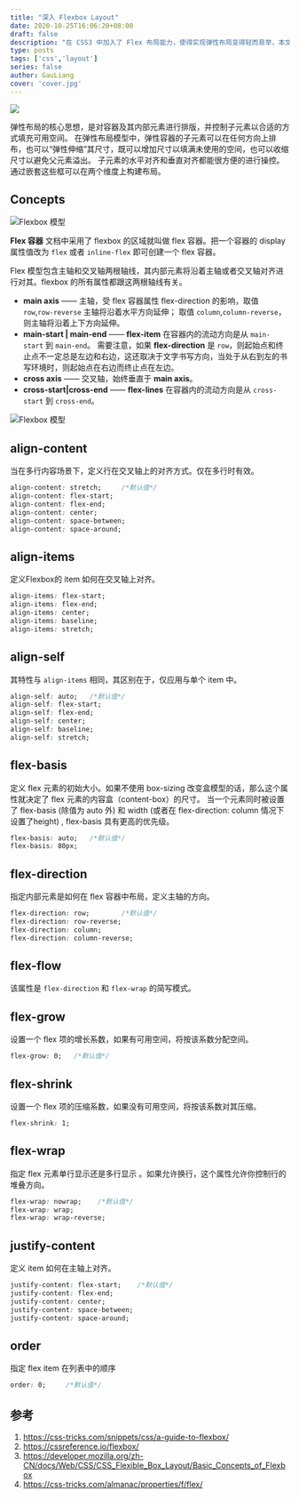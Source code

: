 ```yaml
---
title: "深入 Flexbox Layout"
date: 2020-10-25T16:06:20+08:00
draft: false
description: "在 CSS3 中加入了 Flex 布局能力，使得实现弹性布局变得轻而易举，本文将全面深入介绍 flex 在的布局中的使用。"
type: posts
tags: ['css','layout']
series: false
author: GauLiang
cover: 'cover.jpg'
---
```


![](cover.jpg)

弹性布局的核心思想，是对容器及其内部元素进行排版，并控制子元素以合适的方式填充可用空间。
在弹性布局模型中，弹性容器的子元素可以在任何方向上排布，也可以“弹性伸缩”其尺寸，既可以增加尺寸以填满未使用的空间，也可以收缩尺寸以避免父元素溢出。
子元素的水平对齐和垂直对齐都能很方便的进行操控。通过嵌套这些框可以在两个维度上构建布局。

## Concepts

![Flexbox 模型](00-basic-terminology.svg)

**Flex 容器** 文档中采用了 flexbox 的区域就叫做 flex 容器。把一个容器的 display 属性值改为 `flex` 或者 `inline-flex` 即可创建一个 flex 容器。

Flex 模型包含主轴和交叉轴两根轴线，其内部元素将沿着主轴或者交叉轴对齐进行对其。flexbox 的所有属性都跟这两根轴线有关。

- **main axis** —— 主轴，受 flex 容器属性 flex-direction 的影响，取值 `row`,`row-reverse` 主轴将沿着水平方向延伸；
    取值 `column`,`column-reverse`，则主轴将沿着上下方向延伸。
- **main-start | main-end** —— **flex-item** 在容器内的流动方向是从 `main-start` 到 `main-end`。
    需要注意，如果 **flex-direction** 是 `row`，则起始点和终止点不一定总是左边和右边，这还取决于文字书写方向，当处于从右到左的书写环境时，则起始点在右边而终止点在左边。
- **cross axis** —— 交叉轴，始终垂直于 **main axis**。
- **cross-start|cross-end** —— **flex-lines** 在容器内的流动方向是从 `cross-start` 到 `cross-end`。

![Flexbox 模型](container.jpg)

## align-content

当在多行内容场景下，定义行在交叉轴上的对齐方式。仅在多行时有效。

```css
align-content: stretch;     /*默认值*/
align-content: flex-start;
align-content: flex-end;
align-content: center;
align-content: space-between;
align-content: space-around;
```

## align-items

定义Flexbox的 item 如何在交叉轴上对齐。

```css
align-items: flex-start;
align-items: flex-end;
align-items: center;
align-items: baseline;
align-items: stretch;
```

## align-self

其特性与 `align-items` 相同，其区别在于，仅应用与单个 item 中。

```css
align-self: auto;   /*默认值*/
align-self: flex-start;
align-self: flex-end;
align-self: center;
align-self: baseline;
align-self: stretch;
```

## flex-basis

定义 flex 元素的初始大小。如果不使用 box-sizing 改变盒模型的话，那么这个属性就决定了 flex 元素的内容盒（content-box）的尺寸。
当一个元素同时被设置了 flex-basis (除值为 auto 外) 和 width (或者在 flex-direction: column 情况下设置了height) , flex-basis 具有更高的优先级。

```css
flex-basis: auto;   /*默认值*/
flex-basis: 80px;
```

## flex-direction

指定内部元素是如何在 flex 容器中布局，定义主轴的方向。

```css
flex-direction: row;        /*默认值*/
flex-direction: row-reverse;
flex-direction: column;
flex-direction: column-reverse;
```

## flex-flow

该属性是 `flex-direction` 和 `flex-wrap` 的简写模式。

## flex-grow

设置一个 flex 项的增长系数，如果有可用空间，将按该系数分配空间。

```css
flex-grow: 0;   /*默认值*/
```

## flex-shrink

设置一个 flex 项的压缩系数，如果没有可用空间，将按该系数对其压缩。

```css
flex-shrink: 1;

```

## flex-wrap

指定 flex 元素单行显示还是多行显示 。如果允许换行，这个属性允许你控制行的堆叠方向。

```css
flex-wrap: nowrap;    /*默认值*/
flex-wrap: wrap;
flex-wrap: wrap-reverse;
```

## justify-content

定义 item 如何在主轴上对齐。

```css
justify-content: flex-start;    /*默认值*/
justify-content: flex-end;
justify-content: center;
justify-content: space-between;
justify-content: space-around;
```

## order

指定 flex item 在列表中的顺序

```css
order: 0;     /*默认值*/
```

## 参考

1. <https://css-tricks.com/snippets/css/a-guide-to-flexbox/>
1. <https://cssreference.io/flexbox/>
1. <https://developer.mozilla.org/zh-CN/docs/Web/CSS/CSS_Flexible_Box_Layout/Basic_Concepts_of_Flexbox>
1. <https://css-tricks.com/almanac/properties/f/flex/>
